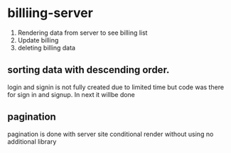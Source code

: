 # billiing-server

1. Rendering data from server to see billing list
2. Update billing 
3. deleting billing data

## sorting data with descending order. 

login and signin is not fully created due to limited time but code was there for sign in and signup. In next it willbe done

## pagination 
pagination is done with server site conditional render without using no additional library

